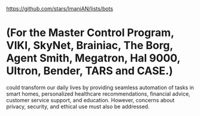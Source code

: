 https://github.com/stars/ImaniAN/lists/bots

# (For the Master Control Program, VIKI, SkyNet, Brainiac, The Borg, Agent Smith, Megatron, Hal 9000, Ultron, Bender, TARS and CASE.)

could transform our daily lives by providing seamless automation of tasks in smart homes, personalized healthcare recommendations, financial advice, customer service support, and education. However, concerns about privacy, security, and ethical use must also be addressed.

